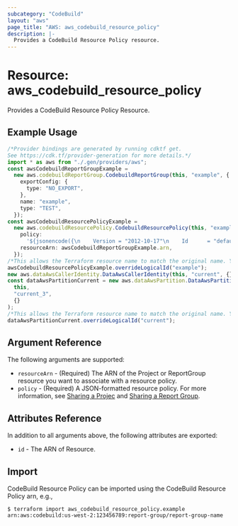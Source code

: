 ```yaml
---
subcategory: "CodeBuild"
layout: "aws"
page_title: "AWS: aws_codebuild_resource_policy"
description: |-
  Provides a CodeBuild Resource Policy resource.
---
```


# Resource: aws\_codebuild\_resource\_policy

Provides a CodeBuild Resource Policy Resource.

## Example Usage

```typescript
/*Provider bindings are generated by running cdktf get.
See https://cdk.tf/provider-generation for more details.*/
import * as aws from "./.gen/providers/aws";
const awsCodebuildReportGroupExample =
  new aws.codebuildReportGroup.CodebuildReportGroup(this, "example", {
    exportConfig: {
      type: "NO_EXPORT",
    },
    name: "example",
    type: "TEST",
  });
const awsCodebuildResourcePolicyExample =
  new aws.codebuildResourcePolicy.CodebuildResourcePolicy(this, "example_1", {
    policy:
      '${jsonencode({\n    Version = "2012-10-17"\n    Id      = "default"\n    Statement = [{\n      Sid    = "default"\n      Effect = "Allow"\n      Principal = {\n        AWS = "arn:${data.aws_partition.current.partition}:iam::${data.aws_caller_identity.current.account_id}:root"\n      }\n      Action = [\n        "codebuild:BatchGetReportGroups",\n        "codebuild:BatchGetReports",\n        "codebuild:ListReportsForReportGroup",\n        "codebuild:DescribeTestCases",\n      ]\n      Resource = aws_codebuild_report_group.example.arn\n    }]\n  })}',
    resourceArn: awsCodebuildReportGroupExample.arn,
  });
/*This allows the Terraform resource name to match the original name. You can remove the call if you don't need them to match.*/
awsCodebuildResourcePolicyExample.overrideLogicalId("example");
new aws.dataAwsCallerIdentity.DataAwsCallerIdentity(this, "current", {});
const dataAwsPartitionCurrent = new aws.dataAwsPartition.DataAwsPartition(
  this,
  "current_3",
  {}
);
/*This allows the Terraform resource name to match the original name. You can remove the call if you don't need them to match.*/
dataAwsPartitionCurrent.overrideLogicalId("current");

```

## Argument Reference

The following arguments are supported:

* `resourceArn` - (Required) The ARN of the Project or ReportGroup resource you want to associate with a resource policy.
* `policy` - (Required) A JSON-formatted resource policy. For more information, see [Sharing a Projec](https://docs.aws.amazon.com/codebuild/latest/userguide/project-sharing.html#project-sharing-share) and [Sharing a Report Group](https://docs.aws.amazon.com/codebuild/latest/userguide/report-groups-sharing.html#report-groups-sharing-share).

## Attributes Reference

In addition to all arguments above, the following attributes are exported:

* `id` - The ARN of Resource.

## Import

CodeBuild Resource Policy can be imported using the CodeBuild Resource Policy arn, e.g.,

```console
$ terraform import aws_codebuild_resource_policy.example arn:aws:codebuild:us-west-2:123456789:report-group/report-group-name
```
